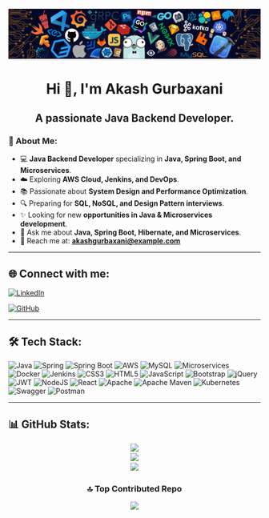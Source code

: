 <p align="center">
  <img src="https://raw.githubusercontent.com/KevinPatel04/KevinPatel04/master/header.png">
</p> 

<h1 align="center">Hi 👋, I'm Akash Gurbaxani</h1>
<h2 align="center">A passionate Java Backend Developer.</h2>

<h3>🚀 About Me:</h3>

- 💻 **Java Backend Developer** specializing in **Java, Spring Boot, and Microservices**.  
- ☁️ Exploring **AWS Cloud, Jenkins, and DevOps**.  
- 📚 Passionate about **System Design and Performance Optimization**.  
- 🔍 Preparing for **SQL, NoSQL, and Design Pattern interviews**.  
- ✨ Looking for new **opportunities in Java & Microservices development**.  
- 💬 Ask me about **Java, Spring Boot, Hibernate, and Microservices**.  
- 📧 Reach me at: **akashgurbaxani@example.com**  

---

## 🌐 **Connect with me:**  
[![LinkedIn](https://img.shields.io/badge/LinkedIn-%230077B5.svg?logo=linkedin&logoColor=white)](https://www.linkedin.com/in/akash-gurbaxani/)  

[![GitHub](https://img.shields.io/badge/GitHub-181717?style=for-the-badge&logo=github&logoColor=white)](https://github.com/akash-gurbaxani)

---

## 🛠 **Tech Stack:**
![Java](https://img.shields.io/badge/Java-ED8B00?style=for-the-badge&logo=java&logoColor=white)
![Spring](https://img.shields.io/badge/spring-%236DB33F.svg?style=for-the-badge&logo=spring&logoColor=white) 
![Spring Boot](https://img.shields.io/badge/Spring_Boot-6DB33F?style=for-the-badge&logo=spring-boot&logoColor=white)
![AWS](https://img.shields.io/badge/AWS-232F3E?style=for-the-badge&logo=amazon-aws&logoColor=white)
![MySQL](https://img.shields.io/badge/MySQL-005C84?style=for-the-badge&logo=mysql&logoColor=white)
![Microservices](https://img.shields.io/badge/Microservices-4285F4?style=for-the-badge&logo=google-cloud&logoColor=white)
![Docker](https://img.shields.io/badge/Docker-2496ED?style=for-the-badge&logo=docker&logoColor=white)
![Jenkins](https://img.shields.io/badge/Jenkins-D24939?style=for-the-badge&logo=jenkins&logoColor=white)
![CSS3](https://img.shields.io/badge/css3-%231572B6.svg?style=for-the-badge&logo=css3&logoColor=white) 
![HTML5](https://img.shields.io/badge/html5-%23E34F26.svg?style=for-the-badge&logo=html5&logoColor=white) 
![JavaScript](https://img.shields.io/badge/javascript-%23323330.svg?style=for-the-badge&logo=javascript&logoColor=%23F7DF1E) 
![Bootstrap](https://img.shields.io/badge/bootstrap-%23563D7C.svg?style=for-the-badge&logo=bootstrap&logoColor=white) 
![jQuery](https://img.shields.io/badge/jquery-%230769AD.svg?style=for-the-badge&logo=jquery&logoColor=white) 
![JWT](https://img.shields.io/badge/JWT-black?style=for-the-badge&logo=JSON%20web%20tokens) 
![NodeJS](https://img.shields.io/badge/node.js-6DA55F?style=for-the-badge&logo=node.js&logoColor=white) 
![React](https://img.shields.io/badge/react-%2320232a.svg?style=for-the-badge&logo=react&logoColor=%2361DAFB) 
![Apache](https://img.shields.io/badge/apache-%23D42029.svg?style=for-the-badge&logo=apache&logoColor=white) 
![Apache Maven](https://img.shields.io/badge/Apache%20Maven-C71A36?style=for-the-badge&logo=Apache%20Maven&logoColor=white) 
![Kubernetes](https://img.shields.io/badge/kubernetes-%23326ce5.svg?style=for-the-badge&logo=kubernetes&logoColor=white) 
![Swagger](https://img.shields.io/badge/-Swagger-%23Clojure?style=for-the-badge&logo=swagger&logoColor=white) 
![Postman](https://img.shields.io/badge/Postman-FF6C37?style=for-the-badge&logo=postman&logoColor=white)

---

## 📊 **GitHub Stats:**
<div align="center">

![](https://github-readme-stats.vercel.app/api?username=akash-gurbaxani&theme=highcontrast&hide_border=false&include_all_commits=true&count_private=false)<br/>
![](https://github-readme-streak-stats.herokuapp.com/?user=akash-gurbaxani&theme=highcontrast&hide_border=false)<br/>
![](https://github-readme-stats.vercel.app/api/top-langs/?username=akashgurbaxani&theme=highcontrast&hide_border=false&include_all_commits=true&count_private=false&layout=compact)

### 🔝 Top Contributed Repo
![](https://github-contributor-stats.vercel.app/api?username=akash-gurbaxani&limit=5&theme=highcontrast&combine_all_yearly_contributions=true)

</div>
